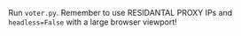 Run `voter.py`. Remember to use RESIDANTAL PROXY IPs and `headless=False` with a large browser viewport!